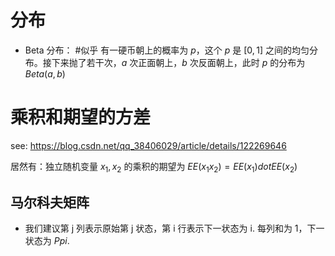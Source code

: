 # 分布

- Beta 分布： #似乎 有一硬币朝上的概率为 $p$，这个 $p$ 是 $[0, 1]$ 之间的均匀分布。接下来抛了若干次，$a$ 次正面朝上，$b$ 次反面朝上，此时 $p$ 的分布为 $Beta(a, b)$

# 乘积和期望的方差

see: https://blog.csdn.net/qq_38406029/article/details/122269646

居然有：独立随机变量 $x_1, x_2$ 的乘积的期望为 $EE(x_1 x_2) = EE(x_1) dot EE(x_2)$

##  马尔科夫矩阵

- 我们建议第 j 列表示原始第 j 状态，第 i 行表示下一状态为 i. 每列和为 1，下一状态为 $P pi$.
